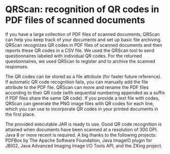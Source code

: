 # QRScan: recognition of QR codes in PDF files of scanned documents

If you have a large collection of PDF files of scanned documents, QRScan can help you keep track of your documents and set up basic file archiving. QRScan recognizes QR codes in PDF files of scanned documents and then reports these QR codes in a CSV file. We used the QRScan tool to send questionnaires labeled with individual QR codes. For the returned questionnaires, we used QRScan to register and to archive the scanned responses.

The QR codes can be stored as a file attribute (for faster future reference). If automatic QR code recognition fails, you can manually add the file attribute to the PDF file. QRScan can move and rename the PDF files according to their QR code (with sequential numbering appended as a suffix if PDF files share the same QR code). If you provide a text file with codes, QRScan can generate the PNG image files with QR codes for each line, which you can use to incorporate QR codes in your printed documents in the first place.

The provided executable JAR is ready to use. Good QR code recognition is attained when documents have been scanned at a resolution of 300 DPI. Java 8 or more recent is required. A big thanks to the following projects: PDFBox by The Apache Software Foundation, Java ImageIO plugin for JBIG2, Java Advanced Imaging Image I/O Tools API, and the ZXing project. 
